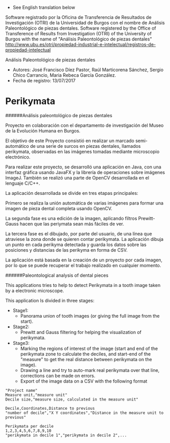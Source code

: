 * See English translation below

Software registrado por la Oficina de Transferencia de Resultados de Investigación (OTRI) de la Universidad de Burgos con el nombre de Análisis Paleontológico de piezas dentales.
Software registered by the Office of Transference of Results from Investigation (OTRI) of the University of Burgos with the name of "Análisis Paleontológico de piezas dentales" 
http://www.ubu.es/otri/propiedad-industrial-e-intelectual/registros-de-propiedad-intelectual

Análisis Paleontológico de piezas dentales
- Autores: José Francisco Díez Pastor, Raúl Marticorena Sánchez, Sergio Chico Carrancio, Maria Rebeca García González.
- Fecha de registro: 13/07/2017


# Perikymata 
######Análisis paleontológico de piezas dentales

Proyecto en colaboración con el departamento de investigación del Museo de la Evolución Humana en Burgos.

El objetivo de este Proyecto consistió en realizar un marcado semi-automático de una serie de surcos en piezas dentales, llamados perikymata, observadas en las imágenes tomadas mediante microscopio electrónico.

Para realizar este proyecto, se desarrolló una aplicación en Java, con una interfaz gráfica usando JavaFX y la librería de operaciones sobre imágenes ImageJ. También se realizó una parte de OpenCV desarrollada en el lenguaje C/C++.

La aplicación desarrollada se divide en tres etapas principales:

Primero se realiza la unión automática de varias imágenes para formar una imagen de pieza dental completa usando OpenCV.

La segunda fase es una edición de la imagen, aplicando filtros Prewitt-Gauss hacen que las periymata sean más fáciles de ver.

La tercera fase es el dibujado, por parte del usuario, de una línea que atraviese la zona donde se quieren contar perikymata. La aplicación dibuja un punto en cada perikyma detectada y guarda los datos sobre las posiciones y distancias de las perikyma en forma de CSV.

La aplicación está basada en la creación de un proyecto por cada imagen, por lo que se puede recuperar el trabajo realizado en cualquier momento.

######Paleontological analysis of dental pieces

This applications tries to help to detect Perikymata in a tooth image taken by a electronic microscope.

This application Is divided in three stages:
* Stage1:
  * Panorama union of tooth images (or giving the full image from the start).
* Stage2:
  * Prewitt and Gauss filtering for helping the visualization of perikymata.
* Stage3:
  * Marking the regions of interest of the image (start and end of the perikymata zone to calculate the deciles, and start-end of the "measure" to get the real distance between perikymata on the image).
  * Drawing a line and try to auto-mark real perikymata over that line, corrections can be made on errors.
  * Export of the image data on a CSV with the following format

```
"Project name"
Measure unit,"measure unit"
Decile size,"measure size, calculated in the measure unit"

Decile,Coordinates,Distance to previous
"number of decile","X Y coordinates","Distance in the measure unit to previous"

Perikymata per decile
1,2,3,4,5,6,7,8,9,10
"perikymata in decile 1","perikymata in decile 2",...
```

